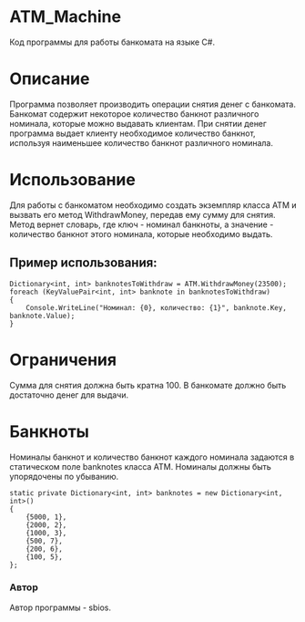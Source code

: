 # ATM_Machine #
Код программы для работы банкомата на языке C#.

# Описание #
Программа позволяет производить операции снятия денег с банкомата. Банкомат содержит некоторое количество банкнот различного номинала, которые можно выдавать клиентам. При снятии денег программа выдает клиенту необходимое количество банкнот, используя наименьшее количество банкнот различного номинала.

# Использование #
Для работы с банкоматом необходимо создать экземпляр класса ATM и вызвать его метод WithdrawMoney, передав ему сумму для снятия. Метод вернет словарь, где ключ - номинал банкноты, а значение - количество банкнот этого номинала, которые необходимо выдать.

## Пример использования: ##

```
Dictionary<int, int> banknotesToWithdraw = ATM.WithdrawMoney(23500);
foreach (KeyValuePair<int, int> banknote in banknotesToWithdraw)
{
    Console.WriteLine("Номинал: {0}, количество: {1}", banknote.Key, banknote.Value);
}
```
# Ограничения #
Сумма для снятия должна быть кратна 100.
В банкомате должно быть достаточно денег для выдачи.

# Банкноты #
Номиналы банкнот и количество банкнот каждого номинала задаются в статическом поле banknotes класса ATM. Номиналы должны быть упорядочены по убыванию.


```
static private Dictionary<int, int> banknotes = new Dictionary<int, int>()
{
    {5000, 1},
    {2000, 2},
    {1000, 3},
    {500, 7},
    {200, 6},
    {100, 5},
};
```
### Автор ###
Автор программы - sbios.
